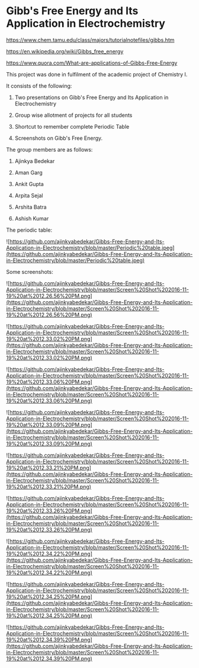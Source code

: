 # Gibb's Free Energy and Its Application in Electrochemistry

https://www.chem.tamu.edu/class/majors/tutorialnotefiles/gibbs.htm

https://en.wikipedia.org/wiki/Gibbs_free_energy

https://www.quora.com/What-are-applications-of-Gibbs-Free-Energy

This project was done in fulfilment of the academic project of Chemistry I.

It consists of the following:

1. Two presentations on Gibb's Free Energy and Its Application in Electrochemistry

2. Group wise allotment of projects for all students

3. Shortcut to remember complete Periodic Table

4. Screenshots on Gibb's Free Energy.

The group members are as follows:

1. Ajinkya Bedekar

2. Aman Garg

3. Ankit Gupta

4. Arpita Sejal

5. Arshita Batra

6. Ashish Kumar

The periodic table:

![https://github.com/ajinkyabedekar/Gibbs-Free-Energy-and-Its-Application-in-Electrochemistry/blob/master/Periodic%20table.jpeg](https://github.com/ajinkyabedekar/Gibbs-Free-Energy-and-Its-Application-in-Electrochemistry/blob/master/Periodic%20table.jpeg)

Some screenshots:

![https://github.com/ajinkyabedekar/Gibbs-Free-Energy-and-Its-Application-in-Electrochemistry/blob/master/Screen%20Shot%202016-11-19%20at%2012.26.56%20PM.png](https://github.com/ajinkyabedekar/Gibbs-Free-Energy-and-Its-Application-in-Electrochemistry/blob/master/Screen%20Shot%202016-11-19%20at%2012.26.56%20PM.png)

![https://github.com/ajinkyabedekar/Gibbs-Free-Energy-and-Its-Application-in-Electrochemistry/blob/master/Screen%20Shot%202016-11-19%20at%2012.33.02%20PM.png](https://github.com/ajinkyabedekar/Gibbs-Free-Energy-and-Its-Application-in-Electrochemistry/blob/master/Screen%20Shot%202016-11-19%20at%2012.33.02%20PM.png)

![https://github.com/ajinkyabedekar/Gibbs-Free-Energy-and-Its-Application-in-Electrochemistry/blob/master/Screen%20Shot%202016-11-19%20at%2012.33.06%20PM.png](https://github.com/ajinkyabedekar/Gibbs-Free-Energy-and-Its-Application-in-Electrochemistry/blob/master/Screen%20Shot%202016-11-19%20at%2012.33.06%20PM.png)

![https://github.com/ajinkyabedekar/Gibbs-Free-Energy-and-Its-Application-in-Electrochemistry/blob/master/Screen%20Shot%202016-11-19%20at%2012.33.09%20PM.png](https://github.com/ajinkyabedekar/Gibbs-Free-Energy-and-Its-Application-in-Electrochemistry/blob/master/Screen%20Shot%202016-11-19%20at%2012.33.09%20PM.png)

![https://github.com/ajinkyabedekar/Gibbs-Free-Energy-and-Its-Application-in-Electrochemistry/blob/master/Screen%20Shot%202016-11-19%20at%2012.33.21%20PM.png](https://github.com/ajinkyabedekar/Gibbs-Free-Energy-and-Its-Application-in-Electrochemistry/blob/master/Screen%20Shot%202016-11-19%20at%2012.33.21%20PM.png)

![https://github.com/ajinkyabedekar/Gibbs-Free-Energy-and-Its-Application-in-Electrochemistry/blob/master/Screen%20Shot%202016-11-19%20at%2012.33.26%20PM.png](https://github.com/ajinkyabedekar/Gibbs-Free-Energy-and-Its-Application-in-Electrochemistry/blob/master/Screen%20Shot%202016-11-19%20at%2012.33.26%20PM.png)

![https://github.com/ajinkyabedekar/Gibbs-Free-Energy-and-Its-Application-in-Electrochemistry/blob/master/Screen%20Shot%202016-11-19%20at%2012.34.22%20PM.png](https://github.com/ajinkyabedekar/Gibbs-Free-Energy-and-Its-Application-in-Electrochemistry/blob/master/Screen%20Shot%202016-11-19%20at%2012.34.22%20PM.png)

![https://github.com/ajinkyabedekar/Gibbs-Free-Energy-and-Its-Application-in-Electrochemistry/blob/master/Screen%20Shot%202016-11-19%20at%2012.34.25%20PM.png](https://github.com/ajinkyabedekar/Gibbs-Free-Energy-and-Its-Application-in-Electrochemistry/blob/master/Screen%20Shot%202016-11-19%20at%2012.34.25%20PM.png)

![https://github.com/ajinkyabedekar/Gibbs-Free-Energy-and-Its-Application-in-Electrochemistry/blob/master/Screen%20Shot%202016-11-19%20at%2012.34.39%20PM.png](https://github.com/ajinkyabedekar/Gibbs-Free-Energy-and-Its-Application-in-Electrochemistry/blob/master/Screen%20Shot%202016-11-19%20at%2012.34.39%20PM.png)